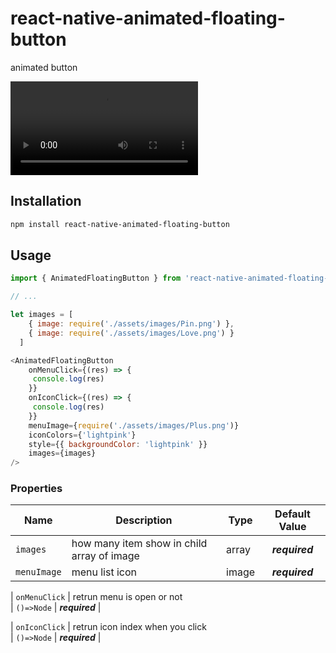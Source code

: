 # react-native-animated-floating-button

animated button

![animated image example](https://github.com/developertrt/React-native-animate-floating-button/blob/main/images/demo.mov)
<!-- <img src="https://github.com/Rutvik1842/react-native-animated-floating-button/blob/main/images/demo.png" style="border:5px;" width="200" hight="200" title="react-native-animated-floating-button"> -->

## Installation

```sh
npm install react-native-animated-floating-button
```

## Usage


```js
import { AnimatedFloatingButton } from 'react-native-animated-floating-button'

// ...

let images = [
    { image: require('./assets/images/Pin.png') },
    { image: require('./assets/images/Love.png') }
  ]

<AnimatedFloatingButton
    onMenuClick={(res) => {
     console.log(res)
    }}
    onIconClick={(res) => {
     console.log(res)
    }}
    menuImage={require('./assets/images/Plus.png')}
    iconColors={'lightpink'}
    style={{ backgroundColor: 'lightpink' }}
    images={images}
/>
```

### Properties
| Name                 | Description                                                                                                                                                                                                                                                                                          | Type                                                   |                   Default Value                   |
|----------------------|------------------------------------------------------------------------------------------------------------------------------------------------------------------------------------------------------------------------------------------------------------------------------------------------------|--------------------------------------------------------|:-------------------------------------------------:|
| `images`                | how many item show in child array of image                                                                                                                                                                                                                                                                              | array                                                 |                  _**required**_                   |   
| `menuImage`                | menu list icon                                                                                                                                                                                                                                                                               | image                                                 |                  _**required**_                   |

| `onMenuClick`        |  retrun menu is
open or not                                                                                                  
                                                                                                             |
`()=>Node`                                            |                  _**required**_                    |

| `onIconClick`        |  retrun icon index
 when you click  
                                                                                                             | 
`()=>Node`                                            |                  _**required**_                    |
